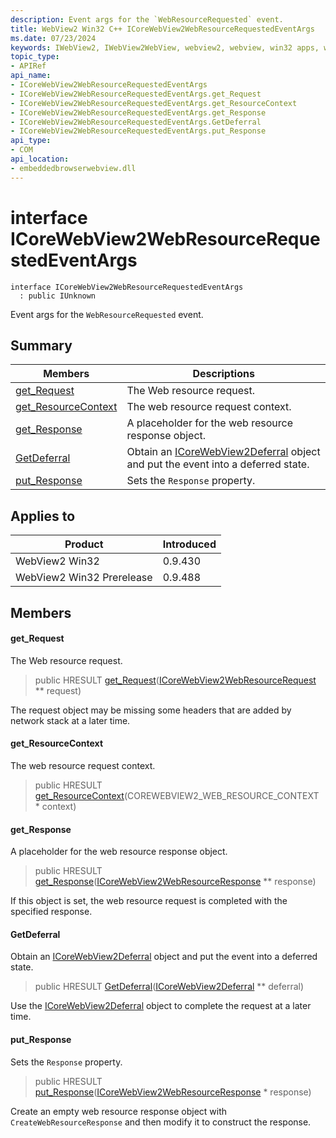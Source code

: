 ```yaml
---
description: Event args for the `WebResourceRequested` event.
title: WebView2 Win32 C++ ICoreWebView2WebResourceRequestedEventArgs
ms.date: 07/23/2024
keywords: IWebView2, IWebView2WebView, webview2, webview, win32 apps, win32, edge, ICoreWebView2, ICoreWebView2Controller, browser control, edge html, ICoreWebView2WebResourceRequestedEventArgs
topic_type: 
- APIRef
api_name:
- ICoreWebView2WebResourceRequestedEventArgs
- ICoreWebView2WebResourceRequestedEventArgs.get_Request
- ICoreWebView2WebResourceRequestedEventArgs.get_ResourceContext
- ICoreWebView2WebResourceRequestedEventArgs.get_Response
- ICoreWebView2WebResourceRequestedEventArgs.GetDeferral
- ICoreWebView2WebResourceRequestedEventArgs.put_Response
api_type:
- COM
api_location:
- embeddedbrowserwebview.dll
---
```


# interface ICoreWebView2WebResourceRequestedEventArgs

```
interface ICoreWebView2WebResourceRequestedEventArgs
  : public IUnknown
```

Event args for the `WebResourceRequested` event.

## Summary

 Members                        | Descriptions
--------------------------------|---------------------------------------------
[get_Request](#get_request) | The Web resource request.
[get_ResourceContext](#get_resourcecontext) | The web resource request context.
[get_Response](#get_response) | A placeholder for the web resource response object.
[GetDeferral](#getdeferral) | Obtain an [ICoreWebView2Deferral](icorewebview2deferral.md#icorewebview2deferral) object and put the event into a deferred state.
[put_Response](#put_response) | Sets the `Response` property.

## Applies to

Product                         | Introduced
--------------------------------|---------------------------------------------
WebView2 Win32            |    0.9.430
WebView2 Win32 Prerelease |    0.9.488

## Members

#### get_Request

The Web resource request.

> public HRESULT [get_Request](#get_request)([ICoreWebView2WebResourceRequest](icorewebview2webresourcerequest.md#icorewebview2webresourcerequest) ** request)

The request object may be missing some headers that are added by network stack at a later time.

#### get_ResourceContext

The web resource request context.

> public HRESULT [get_ResourceContext](#get_resourcecontext)(COREWEBVIEW2_WEB_RESOURCE_CONTEXT * context)

#### get_Response

A placeholder for the web resource response object.

> public HRESULT [get_Response](#get_response)([ICoreWebView2WebResourceResponse](icorewebview2webresourceresponse.md#icorewebview2webresourceresponse) ** response)

If this object is set, the web resource request is completed with the specified response.

#### GetDeferral

Obtain an [ICoreWebView2Deferral](icorewebview2deferral.md#icorewebview2deferral) object and put the event into a deferred state.

> public HRESULT [GetDeferral](#getdeferral)([ICoreWebView2Deferral](icorewebview2deferral.md#icorewebview2deferral) ** deferral)

Use the [ICoreWebView2Deferral](icorewebview2deferral.md#icorewebview2deferral) object to complete the request at a later time.

#### put_Response

Sets the `Response` property.

> public HRESULT [put_Response](#put_response)([ICoreWebView2WebResourceResponse](icorewebview2webresourceresponse.md#icorewebview2webresourceresponse) * response)

Create an empty web resource response object with `CreateWebResourceResponse` and then modify it to construct the response.


